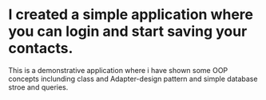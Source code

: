 # I created a simple application where you can login and start saving your contacts.
This is a demonstrative application where i have shown some OOP concepts inclunding class and Adapter-design pattern and simple database stroe and queries.
